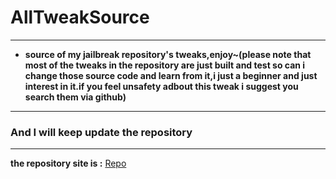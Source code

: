# AllTweakSource
---
- **source of my jailbreak repository's tweaks,enjoy~(please note that most of the tweaks in the repository are just built and test so can i change those source code and learn from it,i just a beginner and just interest in it.if you feel unsafety adbout this tweak i suggest you search them via github)**
---
### And I will keep update the repository
--- 
**the repository site is :** [Repo](https://github.com/banaisakula/banaisakula.github.io)